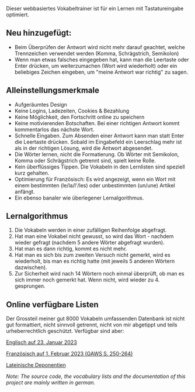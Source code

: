 Dieser webbasiertes Vokabeltrainer ist für ein Lernen mit Tastatureingabe optimiert.


## Neu hinzugefügt:
- Beim Überprüfen der Antwort wird nicht mehr darauf geachtet, welche Trennzeichen verwendet werden (Komma, Schrägstrich, Semikolon)
- Wenn man etwas falsches eingegeben hat, kann man die Leertaste oder Enter drücken, um weiterzumachen (Wort wird wiederholt) oder ein beliebiges Zeichen eingeben, um "meine Antwort war richtig" zu sagen.


## Alleinstellungsmerkmale
- Aufgeräumtes Design
- Keine Logins, Ladezeiten, Cookies & Bezahlung
- Keine Möglichkeit, den Fortschritt online zu speichern
- Keine motivierenden Botschaften. Bei einer richtigen Antwort kommt kommentarlos das nächste Wort.
- Schnelle Eingaben. Zum Absenden einer Antwort kann man statt Enter die Leertaste drücken. Sobald im Eingabefeld ein Leerschlag mehr ist als in der richtigen Lösung, wird die Antwort abgesendet.
- Die Wörter lernen, nicht die Formatierung. Ob Wörter mit Semikolon, Komma oder Schrägstrich getrennt sind, spielt keine Rolle.
- Kein überflüssiges Tippen. Die Vokabeln in den Lernlisten sind speziell kurz gehalten.
- Optimierung für Französisch: Es wird angezeigt, wenn ein Wort mit einem bestimmten (le/la/l'/les) oder unbestimmten (un/une) Artikel anfängt.
- Ein ebenso banaler wie überlegener Lernalgorithmus.

## Lernalgorithmus
1. Die Vokabeln werden in einer zufälligen Reihenfolge abgefragt.
2. Hat man eine Vokabel nicht gewusst, so wird das Wort - nachdem wieder gefragt (nachdem 5 andere Wörter abgefragt wurden).
3. Hat man es dann richtig, kommt es nicht mehr.
4. Hat man es sich bis zum zweiten Versuch nicht gemerkt, wird es wiederholt, bis man es richtig hatte (mit jeweils 5 anderen Wörtern dazwischen).
5. Zur Sicherheit wird nach 14 Wörtern noch einmal überprüft, ob man es sich immer noch gemerkt hat. Wenn nicht, wird wieder zu 4. gesprungen.

## Online verfügbare Listen
Der Grossteil meiner gut 8000 Vokabeln umfassenden Datenbank ist nicht gut formattiert, nicht sinnvoll getrennt, nicht von mir abgetippt und teils urheberrechtlich geschützt. Verfügbar sind aber:

[Englisch auf 23. Januar 2023](/vokabeltraining/abfragen?folder=english&file=2023-01-13)

[Französisch auf 1. Februar 2023 (GAWS S. 250-264)](/vokabeltraining/abfragen?folder=franz&file=2023-02-01)

[Lateinische Deponentien](/vokabeltraining/abfragen?folder=latein&file=deponentien)


*Note: The source code, the vocabulary lists and the documentation of this project are mainly written in german.*

